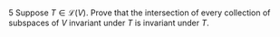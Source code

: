 5 Suppose $T \in \mathcal{L}(V)$. Prove that the intersection of every collection of subspaces of $V$ invariant under $T$ is invariant under $T$.
